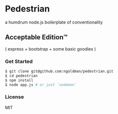 # Pedestrian

a humdrum node.js boilerplate of conventionality

## Acceptable Edition™

( express + bootstrap + some basic goodies )

### Get Started

```sh
$ git clone git@github.com:ngoldman/pedestrian.git
$ cd pedestrian
$ npm install
$ node app.js # or just `nodemon`
```

### License

MIT
